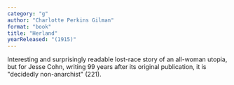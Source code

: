 ```yaml
---
category: "g"
author: "Charlotte Perkins Gilman"
format: "book"
title: "Herland"
yearReleased: "(1915)"
---
```

Interesting and surprisingly readable lost-race story of an all-woman utopia, but for Jesse Cohn, writing 99 years after its original publication, it is "decidedly non-anarchist" (221).
